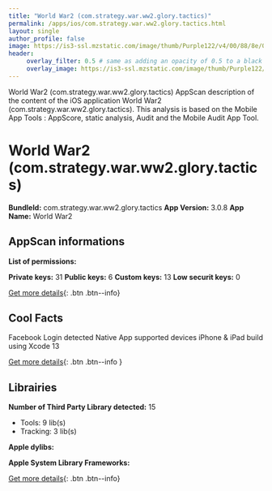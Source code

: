 ```yaml
---
title: "World War2 (com.strategy.war.ww2.glory.tactics)"
permalink: /apps/ios/com.strategy.war.ww2.glory.tactics.html
layout: single
author_profile: false
image: https://is3-ssl.mzstatic.com/image/thumb/Purple122/v4/00/88/8e/00888ed8-ce9a-4231-74d8-61f3e2d6a7eb/AppIcon-1x_U007emarketing-0-7-0-85-220.png/512x512bb.jpg
header: 
     overlay_filter: 0.5 # same as adding an opacity of 0.5 to a black background
     overlay_image: https://is3-ssl.mzstatic.com/image/thumb/Purple122/v4/00/88/8e/00888ed8-ce9a-4231-74d8-61f3e2d6a7eb/AppIcon-1x_U007emarketing-0-7-0-85-220.png/512x512bb.jpg
---
```

World War2 (com.strategy.war.ww2.glory.tactics) AppScan description of the content of the iOS application World War2 (com.strategy.war.ww2.glory.tactics). This analysis is based on the Mobile App Tools : AppScore, static analysis, Audit and the Mobile Audit App Tool.

# World War2 (com.strategy.war.ww2.glory.tactics)

**BundleId:** com.strategy.war.ww2.glory.tactics
**App Version:** 3.0.8
**App Name:** World War2


## AppScan informations 

**List of permissions:** 
  
  
**Private keys:** 31
**Public keys:** 6
**Custom keys:** 13
**Low securit keys:** 0
  
[Get more details](/pricing.html){: .btn .btn--info}

## Cool Facts

Facebook Login detected
Native App
supported devices iPhone & iPad
build using Xcode 13
  
[Get more details](/pricing.html){: .btn .btn--info }

## Librairies 
**Number of Third Party Library detected:** 15
- Tools: 9 lib(s)
- Tracking: 3 lib(s)


**Apple dylibs:**


**Apple System Library Frameworks:**


  
[Get more details](/pricing.html){: .btn .btn--info}


